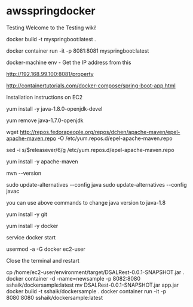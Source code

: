 # awsspringdocker

Testing
Welcome to the Testing wiki!

docker build -t myspringboot:latest .

docker container run -it -p 8081:8081 myspringboot:latest

docker-machine env - Get the IP address from this

http://192.168.99.100:8081/property

http://containertutorials.com/docker-compose/spring-boot-app.html

Installation instructions on EC2

yum install -y java-1.8.0-openjdk-devel

yum remove java-1.7.0-openjdk

wget http://repos.fedorapeople.org/repos/dchen/apache-maven/epel-apache-maven.repo -O /etc/yum.repos.d/epel-apache-maven.repo

sed -i s/$releasever/6/g /etc/yum.repos.d/epel-apache-maven.repo

yum install -y apache-maven

mvn --version

sudo update-alternatives --config java sudo update-alternatives --config javac

you can use above commands to change java version to java-1.8

yum install -y git

yum install -y docker

service docker start

usermod -a -G docker ec2-user

Close the terminal and restart


cp /home/ec2-user/environment/target/DSALRest-0.0.1-SNAPSHOT.jar .
 docker container -d -name=newsample -p 8082:8080 sshaik/dockersample:latest 
 mv DSALRest-0.0.1-SNAPSHOT.jar  app.jar
 docker build -t sshaik/dockersample .
 docker container run -it -p 8080:8080 sshaik/dockersample:latest
